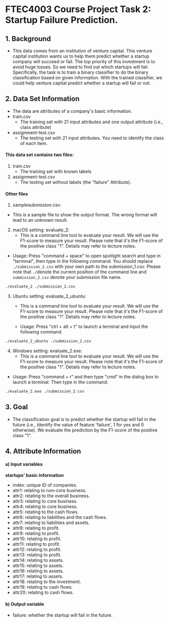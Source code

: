 # FTEC4003 Course Project Task 2: Startup Failure Prediction.
## 1. Background
- This data comes from an institution of venture capital. This venture capital institution wants us to help them predict whether a startup company will succeed or fail. The top priority of this investment is to avoid huge losses. So we need to find out which startups will fail. Specifically, the task is to train a binary classifier to do the binary classification based on given information. With the trained classifier, we could help venture capital predict whether a startup will fail or not.
## 2. Data Set Information
- The data are attributes of a company's basic information. 
- train.csv
  - The training set with 21 input attributes and one output attribute (i.e., class attribute)
- assignment-test.csv
  - The testing set with 21 input attributes. You need to identify the class of each item. 
#### This data set contains two files:
1. train.csv
	- The training set with known labels
2. assignment-test.csv
	- The testing set without labels (the "failure" Attribute).

#### Other files
1. samplesubmission.csv:
- This is a sample file to show the output format. The wrong format will lead to an unknown result.
	
2. macOS setting: evaluate_2:
	- This is a command line tool to evaluate your result. We will use the F1-score to measure your result. Please note that it's the F1-score of the positive class "1". Details may refer to lecture notes.
	
  - Usage: Press "command + space" to open spotlight search and type in "terminal", then type in the following command. You should replace
	```./submission_2.csv``` with your own path to the submission_1.csv.  Please note that ```./```denote the current position of the command line and ```submission_2.csv``` denote your submission file name.
```bash
./evaluate_2 ./submission_2.csv
```

3. Ubuntu setting: evaluate_2_ubuntu:
	- This is a command line tool to evaluate your result. We will use the F1-score to measure your result. Please note that it's the F1-score of the positive class "1". Details may refer to lecture notes.
	
	- Usage: Press "ctrl + alt + t" to launch a terminal and input the following command.
```bash
./evaluate_2_ubuntu ./submission_2.csv
```

4. Windows setting: evaluate_2.exe:
	- This is a command line tool to evaluate your result. We will use the F1-score to measure your result. Please note that it's the F1-score of the positive class "1". Details may refer to lecture notes.
	
  - Usage: Press "command + r" and then type "cmd" in the dialog box to launch a terminal. Then type in the command:
```bash
./evaluate_2.exe ./submission_2.csv
```

## 3. Goal

- The classification goal is to predict whether the startup will fail in the future (i.e., Identify the value of feature 'failure', 1 for yes and 0 otherwise). We evaluate the prediction by the F1-score of the positive class "1".

## 4. Attribute Information
#### a) Input variables

**startups' basic information**

- index: unique ID of companies.
- attr1: relating to non-core business.
- attr2: relating to the overall business.
- attr3: relating to core business.
- attr4: relating to core business.
- attr5: relating to the cash flows.
- attr6: relating to liabilities and the cash flows.
- attr7: relating to liabilities and assets.
- attr8: relating to profit.
- attr9: relating to profit.
- attr10: relating to profit.
- attr11: relating to profit.
- attr12: relating to profit.
- attr13: relating to profit.
- attr14: relating to assets.
- attr15: relating to assets.
- attr16: relating to assets.
- attr17: relating to assets.
- attr18: relating to the investment.
- attr19: relating to cash flows.
- attr20: relating to cash flows.

#### b) Output variable

- failure: whether the startup will fail in the future.

